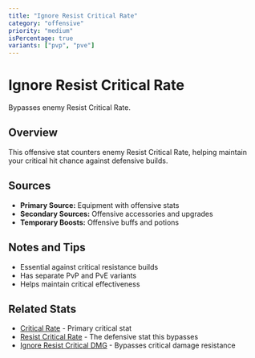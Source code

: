 ```yaml
---
title: "Ignore Resist Critical Rate"
category: "offensive"
priority: "medium"
isPercentage: true
variants: ["pvp", "pve"]
---
```


# Ignore Resist Critical Rate

Bypasses enemy Resist Critical Rate.

## Overview

This offensive stat counters enemy Resist Critical Rate, helping maintain your critical hit chance against defensive builds.

## Sources

- **Primary Source:** Equipment with offensive stats
- **Secondary Sources:** Offensive accessories and upgrades
- **Temporary Boosts:** Offensive buffs and potions

## Notes and Tips

- Essential against critical resistance builds
- Has separate PvP and PvE variants
- Helps maintain critical effectiveness

## Related Stats

- [Critical Rate](/stats/critical-rate) - Primary critical stat
- [Resist Critical Rate](/stats/resist-critical-rate) - The defensive stat this bypasses
- [Ignore Resist Critical DMG](/stats/ignore-resist-critical-damage) - Bypasses critical damage resistance